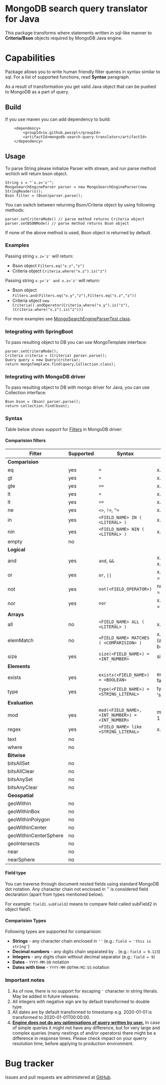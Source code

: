 # MongoDB search query translator for Java
This package transforms where statements written in sql-like manner to **Criteria/Bson** objects required by MongoDB Java engine.

# Capabilities
Package allows you to write human friendly filter queries in syntax similar to sql. For a list of supported functions, read **Syntax** paragraph.

As a result of transformation you get valid Java object that can be pushed to MongoDB as a part of query.

## Build
If you use maven you can add dependency to build:

        <dependency>
            <groupId>io.github.pwszpl</groupId>
            <artifactId>mongodb-search-query-translator</artifactId>
        </dependency>

## Usage
To parse String please initialize Parser with stream, and run parse method wchich will return bson object.

    String s = "`x.z='z'";
    MongoSearchEngineParser parser = new MongoSearchEngineParser(new StringReader(s));
    Bson filter = (Bson)parser.parse();

You can switch between returning Bson/Criteria object by using following methods:
    
    parser.setCriteraMode() // parse method returns Criteria object
    parser.setBSONMode() // parse method returns Bson object

If none of the above method is used, Bson object is returned by default.

### Examples

Passing string `x.z='z'` will return:
* Bson object `Filters.eq("x.z","z")`
* Criteria object `Criteria.where("x.z").is("z")`

Passing string `x.y='z' and x.z='z'` will return:
* Bson object `Filters.and(Filters.eq("x.y","z"),Filters.eq("x.z","z"))`
* Criteria object `new Criteria().andOperator(Criteria.where("x.y").is("z"),(Criteria.where("x.z").is("z")))`

For more examples see [MongoSearchEngineParserTest.class](https://github.com/pwszpl/mongodb-search-query-translator/blob/main/src/test/java/mongo/parser/MongoSearchEngineParserTest.java).


### Integrating with SpringBoot
To pass resulting object to DB you can use MongoTemplate interface:

    parser.setCriteraMode();
    Criteria criteria = (Criteria) parser.parse();
    Query query = new Query(criteria);
    return mongoTemplate.find(query,Collection.class);

### Integrating with MongoDB driver
To pass resulting object to DB with mongo driver for Java, you can use Collection interface:

    Bson bson = (Bson) parser.parse();
    return collection.find(bson);

### Syntax
Table below shows support for [Filters](https://www.mongodb.com/docs/drivers/java/sync/v4.6/fundamentals/builders/filters/) in MongoDB driver:

#### Comparision filters
| Filter                | Supported | Syntax                                          | Example                   |
|-----------------------|-----------|-------------------------------------------------|---------------------------|
| **Comparision**       |           |                                                 |                           |
| eq                    | yes       | `=`                                             | x.y = 1                   |
| gt                    | yes       | `>`                                             | x.y > 1                   |
| gte                   | yes       | `>=`                                            | x.y >= 1                  |
| lt                    | yes       | `<`                                             | x.y < 1                   |
| lt                    | yes       | `<=`                                            | x.y <= 1                  |
| ne                    | yes       | `<>`, `!=`, `^=`                                | x.y <> 1                  |
| in                    | yes       | `<FIELD_NAME> IN ( <LITERAL> )`                 | x.y in ('x' 'y')          |
| nin                   | yes       | `<FIELD_NAME> NIN ( <LITERAL> )`                | x.y nin ('x' 'y')         |
| empty                 | no        |                                                 |                           |
| **Logical**           |           |                                                 |                           |
| and                   | yes       | `and`, `&&`                                     | x.y = 1 and x.z = 'abc'   |
| or                    | yes       | `or`, `\|\|`                                    | x.y = 1 or x.z = 'abc'    |
| not                   | yes       | `not(<FIELD_OPERATOR>)`                         | not(exists(x.y) = false)  |
| nor                   | yes       | `nor`                                           | x.y = 1 nor x.z = 'abc'   |
| **Arrays**            |           |                                                 |                           |
| all                   | no        | `<FIELD_NAME> ALL ( <LITERAL> )`                | x.y all (1 2 3)           |
| elemMatch             | no        | `<FIELD_NAME> MATCHES ( <COMPARISION> )`        | x.y matches (a=1 and b=2) |
| size                  | yes       | `size(<FIELD_NAME>) = <INT_NUMBER>`             | size(x.y) =6              |
| **Elements**          |           |                                                 |                           |
| exists                | yes       | `exists(<FIELD_NAME>) = <BOOLEAN>`              | exists(x.y) = false       |
| type                  | yes       | `type(<FIELD_NAME>) = <STRING_LITERAL>`         | type(x.y) = 'string'      |
| **Evaluation**        |           |                                                 |                           |
| mod                   | yes       | `mod(<FIELD_NAME>,<INT_NUMBER>) = <INT_NUMBER>` | mod(x.y,2) = 1            |
| regex                 | yes       | `<FIELD_NAME> like <STRING_LITERAL>`            | x.y like '.*abc'          |
| text                  | no        |                                                 |                           |
| where                 | no        |                                                 |                           |
| **Bitwise**           |           |                                                 |                           |
| bitsAllSet            | no        |                                                 |                           |
| bitsAllClear          | no        |                                                 |                           |
| bitsAnySet            | no        |                                                 |                           |
| bitsAnyClear          | no        |                                                 |                           |
| **Geospatial**        |           |                                                 |                           |
| geoWithin             | no        |                                                 |                           |
| geoWithinBox          | no        |                                                 |                           |
| geoWithinPolygon      | no        |                                                 |                           |
| geoWithinCenter       | no        |                                                 |                           |
| geoWithinCenterSphere | no        |                                                 |                           |
| geoIntersects         | no        |                                                 |                           |
| near                  | no        |                                                 |                           |
| nearSphere            | no        |                                                 |                           |

#### Field type
You can traverse through document nested fields using standard MongoDB dot notation. 
Any character chain not enclosed in '' is considered field declaration (apart from types mentioned below).

For example: `field1.subField2` means to compare field called subField2 in object field1.

#### Comparision Types
Following types are supported for comparision:
* **Strings** - any character chain enclosed in `''` (e.g.: `field = 'this is string'`)
* **Decimal numbers** - any digits chain separated by `.` (e.g.: `field = 9.123`)
* **Integers**  - any digits chain without decimal separator (e.g.: `field = 9`)
* **Dates** - `YYYY-MM-DD` notation
* **Dates with time** - `YYYY-MM-DDTHH:MI:SS` notation


### Important notes
1. As of now, there is no support for escaping `'` character in string literals. May be added in future releases.
1. All integers with negative sign are by default transformed to double type.
1. All dates are by default transformed to timestamp e.g. 2020-01-01 is transformed to 2020-01-01T00:00:00.   
1. **<ins>Engine does not do any optimisations of query written by user.</ins>** In case of simple queries it might not have any difference, but for very large and complex queries (many nestings of and/or operators) there might be a difference in response times. 
Please check impact on your querry resolution time, before applying to production environment.

# Bug tracker
Issues and pull requests are administered at [GitHub](https://github.com/pwszpl/mongodb-search-query-translator).
